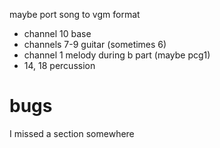 maybe port song to vgm format
- channel 10 base
- channels 7-9 guitar (sometimes 6)
- channel 1 melody during b part (maybe pcg1)
- 14, 18 percussion

# bugs

I missed a section somewhere
